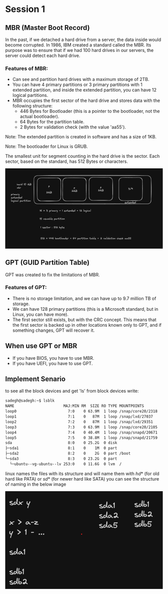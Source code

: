 # Session 1 
## MBR (Master Boot Record)
In the past, if we detached a hard drive from a server, the data inside would become corrupted. In 1986, IBM created a standard called the MBR. Its purpose was to ensure that if we had 100 hard drives in our servers, the server could detect each hard drive.

### Features of MBR:
- Can see and partition hard drives with a maximum storage of 2TB.
- You can have 4 primary partitions or 3 primary partitions with 1 extended partition, and inside the extended partition, you can have 12 logical partitions.
- MBR occupies the first sector of the hard drive and stores data with the following structure:
    - 446 Bytes for Bootloader (this is a pointer to the bootloader, not the actual bootloader).
    - 64 Bytes for the partition table.
    - 2 Bytes for validation check (with the value 'aa55').

Note: The extended partition is created in software and has a size of 1KB.

Note: The bootloader for Linux is GRUB.

The smallest unit for segment counting in the hard drive is the sector. Each sector, based on the standard, has 512 Bytes or characters.

![mbr](./assets/mbr.png)


## GPT (GUID Partition Table)
GPT was created to fix the limitations of MBR.

### Features of GPT:
- There is no storage limitation, and we can have up to 9.7 million TB of storage.
- We can have 128 primary partitions (this is a Microsoft standard, but in Linux, you can have more).
- The first sector still exists, but with the CRC concept. This means that the first sector is backed up in other locations known only to GPT, and if something changes, GPT will recover it.

## When use GPT or MBR
- If you have BIOS, you have to use MBR.
- If you have UEFI, you have to use GPT.

## Implement Senario
to see all the block devices and get 'ls' from block devices write:
```bash
sadegh@sadegh:~$ lsblk
NAME                      MAJ:MIN RM  SIZE RO TYPE MOUNTPOINTS
loop0                       7:0    0 63.9M  1 loop /snap/core20/2318
loop1                       7:1    0   87M  1 loop /snap/lxd/27037
loop2                       7:2    0   87M  1 loop /snap/lxd/29351
loop3                       7:3    0 63.9M  1 loop /snap/core20/2105
loop4                       7:4    0 40.4M  1 loop /snap/snapd/20671
loop5                       7:5    0 38.8M  1 loop /snap/snapd/21759
sda                         8:0    0 25.2G  0 disk
├─sda1                      8:1    0    1M  0 part
├─sda2                      8:2    0    2G  0 part /boot
└─sda3                      8:3    0 23.2G  0 part
  └─ubuntu--vg-ubuntu--lv 253:0    0 11.6G  0 lvm  /
```

linux names the files with its structure and will name them with *hd** (for old hard like PATA) or *sd** (for newer hard like SATA) you can see the structure of naming in the below image 

![mbr](./assets/linux-hard-name-structure.png)
